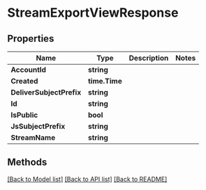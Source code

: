 # StreamExportViewResponse

## Properties

Name | Type | Description | Notes
------------ | ------------- | ------------- | -------------
**AccountId** | **string** |  | 
**Created** | **time.Time** |  | 
**DeliverSubjectPrefix** | **string** |  | 
**Id** | **string** |  | 
**IsPublic** | **bool** |  | 
**JsSubjectPrefix** | **string** |  | 
**StreamName** | **string** |  | 

## Methods


[[Back to Model list]](../README.md#documentation-for-models) [[Back to API list]](../README.md#documentation-for-api-endpoints) [[Back to README]](../README.md)


